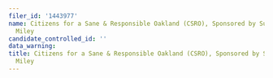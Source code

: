 ```yaml
---
filer_id: '1443977'
name: Citizens for a Sane & Responsible Oakland (CSRO), Sponsored by Supervisor Nate
  Miley
candidate_controlled_id: ''
data_warning:
title: Citizens for a Sane & Responsible Oakland (CSRO), Sponsored by Supervisor Nate
  Miley
---
```

